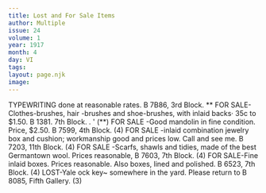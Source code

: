 ```yaml
---
title: Lost and For Sale Items
author: Multiple
issue: 24
volume: 1
year: 1917
month: 4
day: VI
tags:
layout: page.njk
image:
---
```

TYPEWRITING done at reasonable rates. B 7B86, 3rd Block. **   FOR SALE-Clothes-brushes, hair -brushes and shoe-brushes, with inlaid backs· 35c to $1.50. B 1381. 7th Block. . ' (**)   FOR SALE -Good mandolin in fine condition. Price, $2.50. B 7599, 4th Block. (4)   FOR SALE -inlaid combination jewelry box and cushion; workmanship good and prices low. Call and see me. B 7203, 11th Block. (4)   FOR SALE -Scarfs, shawls and tidies, made of the best Germantown wool. Prices reasonable, B 7603, 7th Block. (4)   FOR SALE-Fine inlaid boxes. Prices reasonable. Also boxes, lined and polished. B 6523, 7th Block. (4)   LOST-Yale ock key~ somewhere in the yard. Please return to B 8085, Fifth Gallery. (3)    
